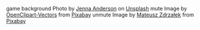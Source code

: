 <span>game background Photo by <a href="https://unsplash.com/@jennaanderson?utm_source=unsplash&amp;utm_medium=referral&amp;utm_content=creditCopyText">Jenna Anderson</a> on <a href="https://unsplash.com/s/photos/cloudy?utm_source=unsplash&amp;utm_medium=referral&amp;utm_content=creditCopyText">Unsplash</a></span>
mute Image by <a href="https://pixabay.com/users/openclipart-vectors-30363/?utm_source=link-attribution&amp;utm_medium=referral&amp;utm_campaign=image&amp;utm_content=158486">OpenClipart-Vectors</a> from <a href="https://pixabay.com/?utm_source=link-attribution&amp;utm_medium=referral&amp;utm_campaign=image&amp;utm_content=158486">Pixabay</a>
unmute Image by <a href="https://pixabay.com/users/mtzd-1593970/?utm_source=link-attribution&amp;utm_medium=referral&amp;utm_campaign=image&amp;utm_content=2488096">Mateusz Zdrzałek</a> from <a href="https://pixabay.com/?utm_source=link-attribution&amp;utm_medium=referral&amp;utm_campaign=image&amp;utm_content=2488096">Pixabay</a>
